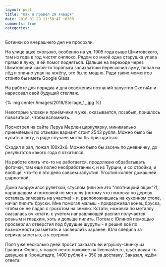 ```yaml
---
layout: post
title: "Как я провёл 29 января"
date: 2016-01-29 11:50:47 +0300
comments: true
categories: 
---
```

Ботинки со вчерашнего дня не просохли.

На улице ацке скользко, особенно на ул. 1905 года выше Шмитовского, там из года в год чистят очплохо. Рядом со мной одна старушка упала прямо в лужу, я ей помог подняться. Дальше на переходе через Шмитовский какой-то торопыга залихватски перескочил лужу, попал на лёд и эпично упал на жжёпу, это было мощно. Ради таких моментов стоило бы иметь Google Glass.

На работе для порядка и для освежения познаний запустил СкетчАп и нарисовал свой будущий стеллаж.
 
{% img center /images/2016/Stellage_1_.jpg %}

Некоторые уловки и приёмчики я уже, оказывается, позабыл, пришлось повозиться, чтобы вспомнить.

Посмотрел на сайте Леруа Мерлен циркулярку, минимально приемлемый по отзывам вариант стоит 2543 рубля. Можно было бы купить к лету, в ряде случаев могла бы пригодиться.

Сходил в зал, пожал 100х3х6. Можно было бы засечь по дневничку, до результатов какого года я откатился.

На работе опять что-то не работается, продолжаю обрабатывать фоточки, там ещё полно необработанных, и из Турции, и со стройки, и вообще, что-то я это дело совсем запустил. Угостил коллег домашней шарлоткой.

Дома вооружился рулеткой, стуслом (или же это "плотницкий ящик"?), карандашом и ножовкой по металлу (потому что ножовка по дереву осталась зимовать на участке) - и, расположившись на кухонном столе, начал пилить бруски. Мне помогал малыш - придерживал конец бруска, чтобы он не падал с грохотом на землю. Кстати, ножовка по металлу оказалась оч кстати, с учетом направляющей распил получается ровным и гладким, хоть и дольше пилить. Потом с Юлиной помощью просверлил отверстия под будущие шурупы - я решил всё по возможности разметить и засверлить заранее. Юля следила за верикальностью, а я сверлил.  

Поля уже несколько дней просит заказать ей игрушку-свинку из Гравити-Фоллз, я нашел нечто похожее на livemaster.ru, шьёт какая-то девушка в Кронштадте, 1400 рублей + 350 за доставку. Заказал, ждём ответа.